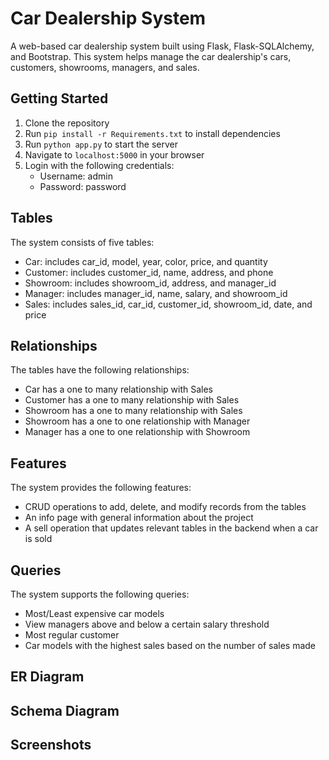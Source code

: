 # Car Dealership System

A web-based car dealership system built using Flask, Flask-SQLAlchemy, and Bootstrap. This system helps manage the car dealership's cars, customers, showrooms, managers, and sales.

## Getting Started

1. Clone the repository
2. Run `pip install -r Requirements.txt` to install dependencies
3. Run `python app.py` to start the server
4. Navigate to `localhost:5000` in your browser
5. Login with the following credentials:
   - Username: admin
   - Password: password

## Tables

The system consists of five tables:

- Car: includes car_id, model, year, color, price, and quantity
- Customer: includes customer_id, name, address, and phone
- Showroom: includes showroom_id, address, and manager_id
- Manager: includes manager_id, name, salary, and showroom_id
- Sales: includes sales_id, car_id, customer_id, showroom_id, date, and price

## Relationships

The tables have the following relationships:

- Car has a one to many relationship with Sales
- Customer has a one to many relationship with Sales
- Showroom has a one to many relationship with Sales
- Showroom has a one to one relationship with Manager
- Manager has a one to one relationship with Showroom

## Features

The system provides the following features:

- CRUD operations to add, delete, and modify records from the tables
- An info page with general information about the project
- A sell operation that updates relevant tables in the backend when a car is sold

## Queries

The system supports the following queries:

- Most/Least expensive car models
- View managers above and below a certain salary threshold
- Most regular customer
- Car models with the highest sales based on the number of sales made

## ER Diagram

## Schema Diagram

## Screenshots













